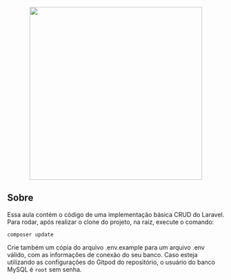 <p align="center"><a href="https://laravel.com" target="_blank"><img src="https://raw.githubusercontent.com/laravel/art/master/logo-lockup/5%20SVG/2%20CMYK/1%20Full%20Color/laravel-logolockup-cmyk-red.svg" width="400"></a></p>

## Sobre

Essa aula contém o código de uma implementação básica CRUD do Laravel. Para rodar, após realizar o clone do projeto, na raiz, execute o comando:

```
composer update
```

Crie também um cópia do arquivo .env.example para um arquivo .env válido, com as informações de conexão do seu banco. Caso esteja utilizando as configurações do Gitpod do repositório, o usuário do banco MySQL é ```root``` sem senha.